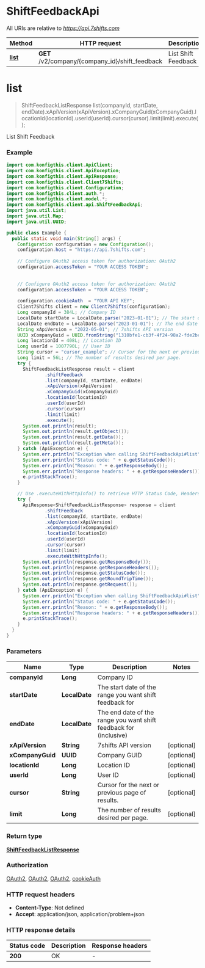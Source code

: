 # ShiftFeedbackApi

All URIs are relative to *https://api.7shifts.com*

| Method | HTTP request | Description |
|------------- | ------------- | -------------|
| [**list**](ShiftFeedbackApi.md#list) | **GET** /v2/company/{company_id}/shift_feedback | List Shift Feedback |


<a name="list"></a>
# **list**
> ShiftFeedbackListResponse list(companyId, startDate, endDate).xApiVersion(xApiVersion).xCompanyGuid(xCompanyGuid).locationId(locationId).userId(userId).cursor(cursor).limit(limit).execute();

List Shift Feedback

### Example
```java
import com.konfigthis.client.ApiClient;
import com.konfigthis.client.ApiException;
import com.konfigthis.client.ApiResponse;
import com.konfigthis.client.Client7Shifts;
import com.konfigthis.client.Configuration;
import com.konfigthis.client.auth.*;
import com.konfigthis.client.model.*;
import com.konfigthis.client.api.ShiftFeedbackApi;
import java.util.List;
import java.util.Map;
import java.util.UUID;

public class Example {
  public static void main(String[] args) {
    Configuration configuration = new Configuration();
    configuration.host = "https://api.7shifts.com";
    
    // Configure OAuth2 access token for authorization: OAuth2
    configuration.accessToken = "YOUR ACCESS TOKEN";
    
    
    // Configure OAuth2 access token for authorization: OAuth2
    configuration.accessToken = "YOUR ACCESS TOKEN";
    
    configuration.cookieAuth  = "YOUR API KEY";
    Client7Shifts client = new Client7Shifts(configuration);
    Long companyId = 384L; // Company ID
    LocalDate startDate = LocalDate.parse("2023-01-01"); // The start date of the range you want shift feedback for
    LocalDate endDate = LocalDate.parse("2023-01-01"); // The end date of the range you want shift feedback for (inclusive)
    String xApiVersion = "2022-05-01"; // 7shifts API version
    UUID xCompanyGuid = UUID.fromString("1310bfe1-cb3f-4f24-98a2-fde2bc504108"); // Company GUID
    Long locationId = 408L; // Location ID
    Long userId = 1007790L; // User ID
    String cursor = "cursor_example"; // Cursor for the next or previous page of results.
    Long limit = 56L; // The number of results desired per page.
    try {
      ShiftFeedbackListResponse result = client
              .shiftFeedback
              .list(companyId, startDate, endDate)
              .xApiVersion(xApiVersion)
              .xCompanyGuid(xCompanyGuid)
              .locationId(locationId)
              .userId(userId)
              .cursor(cursor)
              .limit(limit)
              .execute();
      System.out.println(result);
      System.out.println(result.getObject());
      System.out.println(result.getData());
      System.out.println(result.getMeta());
    } catch (ApiException e) {
      System.err.println("Exception when calling ShiftFeedbackApi#list");
      System.err.println("Status code: " + e.getStatusCode());
      System.err.println("Reason: " + e.getResponseBody());
      System.err.println("Response headers: " + e.getResponseHeaders());
      e.printStackTrace();
    }

    // Use .executeWithHttpInfo() to retrieve HTTP Status Code, Headers and Request
    try {
      ApiResponse<ShiftFeedbackListResponse> response = client
              .shiftFeedback
              .list(companyId, startDate, endDate)
              .xApiVersion(xApiVersion)
              .xCompanyGuid(xCompanyGuid)
              .locationId(locationId)
              .userId(userId)
              .cursor(cursor)
              .limit(limit)
              .executeWithHttpInfo();
      System.out.println(response.getResponseBody());
      System.out.println(response.getResponseHeaders());
      System.out.println(response.getStatusCode());
      System.out.println(response.getRoundTripTime());
      System.out.println(response.getRequest());
    } catch (ApiException e) {
      System.err.println("Exception when calling ShiftFeedbackApi#list");
      System.err.println("Status code: " + e.getStatusCode());
      System.err.println("Reason: " + e.getResponseBody());
      System.err.println("Response headers: " + e.getResponseHeaders());
      e.printStackTrace();
    }
  }
}

```

### Parameters

| Name | Type | Description  | Notes |
|------------- | ------------- | ------------- | -------------|
| **companyId** | **Long**| Company ID | |
| **startDate** | **LocalDate**| The start date of the range you want shift feedback for | |
| **endDate** | **LocalDate**| The end date of the range you want shift feedback for (inclusive) | |
| **xApiVersion** | **String**| 7shifts API version | [optional] |
| **xCompanyGuid** | **UUID**| Company GUID | [optional] |
| **locationId** | **Long**| Location ID | [optional] |
| **userId** | **Long**| User ID | [optional] |
| **cursor** | **String**| Cursor for the next or previous page of results. | [optional] |
| **limit** | **Long**| The number of results desired per page. | [optional] |

### Return type

[**ShiftFeedbackListResponse**](ShiftFeedbackListResponse.md)

### Authorization

[OAuth2](../README.md#OAuth2), [OAuth2](../README.md#OAuth2), [OAuth2](../README.md#OAuth2), [cookieAuth](../README.md#cookieAuth)

### HTTP request headers

 - **Content-Type**: Not defined
 - **Accept**: application/json, application/problem+json

### HTTP response details
| Status code | Description | Response headers |
|-------------|-------------|------------------|
| **200** | OK |  -  |

